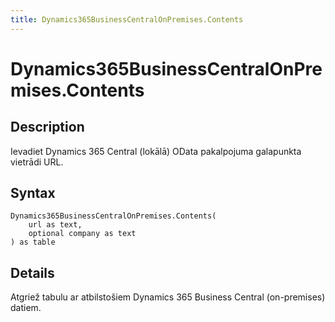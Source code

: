 ```yaml
---
title: Dynamics365BusinessCentralOnPremises.Contents
---
```


# Dynamics365BusinessCentralOnPremises.Contents


## Description

Ievadiet Dynamics 365 Central (lokālā) OData pakalpojuma galapunkta vietrādi URL.


## Syntax

```powerquery
Dynamics365BusinessCentralOnPremises.Contents(
    url as text,
    optional company as text
) as table
```


## Details

Atgriež tabulu ar atbilstošiem Dynamics 365 Business Central (on-premises) datiem. 


